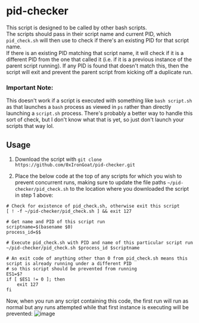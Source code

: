 # pid-checker

This script is designed to be called by other bash scripts.  
The scripts should pass in their script name and current PID, which `pid_check.sh` will then use to check if there's an existing PID for that script name.  
If there is an existing PID matching that script name, it will check if it is a different PID from the one that called it (i.e. if it is a previous instance of the parent script running). If any PID is found that doesn't match this, then the script will exit and prevent the parent script from kicking off a duplicate run.  

### Important Note:  
This doesn't work if a script is executed with something like `bash script.sh` as that launches a `bash` process as viewed in `ps` rather than directly launching a `script.sh` process. There's probably a better way to handle this sort of check, but I don't know what that is yet, so just don't launch your scripts that way lol.

## Usage
1. Download the script with `git clone https://github.com/0xIronGoat/pid-checker.git`

2. Place the below code at the top of any scripts for which you wish to prevent concurrent runs, making sure to update the file paths `~/pid-checker/pid_check.sh` to the location where you downloaded the script in step 1 above:  
```
# Check for existence of pid_check.sh, otherwise exit this script
[ ! -f ~/pid-checker/pid_check.sh ] && exit 127

# Get name and PID of this script run
scriptname=$(basename $0)
process_id=$$

# Execute pid_check.sh with PID and name of this particular script run
~/pid-checker/pid_check.sh $process_id $scriptname

# An exit code of anything other than 0 from pid_check.sh means this script is already running under a different PID
# so this script should be prevented from running
ES1=$?
if [ $ES1 != 0 ]; then
    exit 127
fi
```

Now, when you run any script containing this code, the first run will run as normal but any runs attempted while that first instance is executing will be prevented:
![image](https://user-images.githubusercontent.com/14928858/158181149-6a972174-4993-419d-98d9-17a0b5dc5b95.png)

